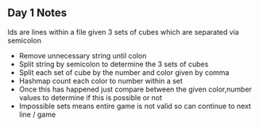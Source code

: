 ## Day 1 Notes

Ids are lines within a file given 3 sets of cubes which are separated via semicolon
- Remove unnecessary string until colon
- Split string by semicolon to determine the 3 sets of cubes
- Split each set of cube by the number and color given by comma
- Hashmap count each color to number within a set
- Once this has happened just compare between the given color,number values to determine if this is possible or not
- Impossible sets means entire game is not valid so can continue to next line / game